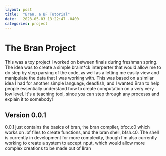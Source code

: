 ```yaml
---
layout: post
title:  "Bran, a BF Tutorial"
date:   2023-05-03 13:22:47 -0400
categories: project
---
```


# The Bran Project

This was a toy project I worked on between finals during freshman spring. The idea was to create a simple brainf\*ck interperter that would allow me to do step by step parsing of the code, as well as a letting me easily view and manipulate the data that I was working with. This was based on a similar idea I had for another simple language, deadfish, and I wanted Bran to help people essentially understand how to create computation on a very very low level. It's a teaching tool, since you can step through any processs and explain it to somebody!

## Version 0.0.1

0.0.1 just contains the basics of bran, the bran compiler, bfcc.c0 which works on .bf files to create functions, and the bran shell, bfsh.c0. The shell is currently in development for more complexity, though I'm also currently working to create a system to accept input, which would allow more complex creations to be made out of Bran